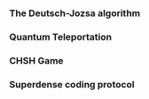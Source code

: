 ### The Deutsch-Jozsa algorithm
### Quantum Teleportation
### CHSH Game
### Superdense coding protocol
